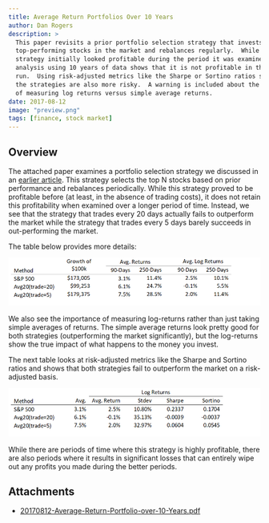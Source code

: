 ```yaml
---
title: Average Return Portfolios Over 10 Years
author: Dan Rogers
description: >
  This paper revisits a prior portfolio selection strategy that invests in the
  top-performing stocks in the market and rebalances regularly.  While the
  strategy initially looked profitable during the period it was examined, this
  analysis using 10 years of data shows that it is not profitable in the long
  run.  Using risk-adjusted metrics like the Sharpe or Sortino ratios shows
  the strategies are also more risky.  A warning is included about the importance
  of measuring log returns versus simple average returns.
date: 2017-08-12
image: "preview.png"
tags: [finance, stock market]
---
```


## Overview

The attached paper examines a portfolio selection strategy we discussed in an [earlier article](../20170512-simulated-trading-of-stock-portfolios/). This strategy selects the top N stocks based on prior performance and rebalances periodically.  While this strategy proved to be profitable before (at least, in the absence of trading costs), it does not retain this profitability when examined over a longer period of time.  Instead, we see that the strategy that trades every 20 days actually fails to outperform the market while the strategy that trades every 5 days barely succeeds in out-performing the market.

The table below provides more details:

![Table 1](table1.png)

We also see the importance of measuring log-returns rather than just taking simple averages of returns.  The simple average returns look pretty good for both strategies (outperforming the market significantly), but the log-returns show the true impact of what happens to the money you invest.

The next table looks at risk-adjusted metrics like the Sharpe and Sortino ratios and shows that both strategies fail to outperform the market on a risk-adjusted basis.

![Table 2](table2.png)

While there are periods of time where this strategy is highly profitable, there are also periods where it results in significant losses that can entirely wipe out any profits you made during the better periods.

## Attachments

* [20170812-Average-Return-Portfolio-over-10-Years.pdf](20170812-Average-Return-Portfolio-over-10-Years.pdf)
